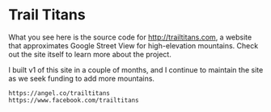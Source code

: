 # Trail Titans

What you see here is the source code for http://trailtitans.com, a website that approximates Google Street View for high-elevation mountains. Check out the site itself to learn more about the project.

I built v1 of this site in a couple of months, and I continue to maintain the site as we seek funding to add more mountains.

```
https://angel.co/trailtitans 
https://www.facebook.com/trailtitans
```
